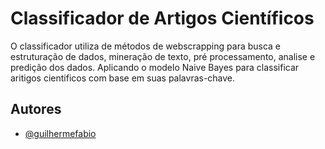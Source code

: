 
# Classificador de Artigos Científicos

O classificador utiliza de métodos de webscrapping para busca e estruturação de dados, mineração de texto, pré processamento, analise e predição dos dados. Aplicando o modelo Naive Bayes para classificar aritigos cientificos com base em suas palavras-chave.


## Autores

- [@guilhermefabio](https://www.github.com/guilhermefabio)

